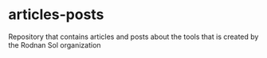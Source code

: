 # articles-posts
Repository that contains articles and posts about the tools that is created by the Rodnan Sol organization
